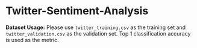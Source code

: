 # Twitter-Sentiment-Analysis

**Dataset Usage:** Please use `twitter_training.csv` as the training set and `twitter_validation.csv` as the validation set. Top 1 classification accuracy is used as the metric.
